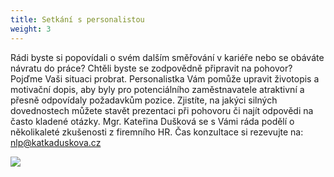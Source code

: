 ```yaml
---
title: Setkání s personalistou
weight: 3
---
```

Rádi byste si popovídali o svém dalším směřování v kariéře nebo se obáváte návratu do práce? Chtěli byste se zodpovědně připravit na pohovor? Pojďme Vaši situaci probrat. Personalistka Vám pomůže upravit životopis a motivační dopis, aby byly pro potenciálního zaměstnavatele atraktivní a přesně odpovídaly požadavkům pozice. Zjistíte, na jakýci silných dovednostech můžete stavět prezentaci při pohovoru či najít odpovědi na často kladené otázky. Mgr. Kateřina Dušková se s Vámi ráda podělí o několikaleté zkušenosti z firemního HR. Čas konzultace  si rezevujte na: [nlp@katkaduskova.cz](mailto:nlp@katkaduskova.cz)

![](/images/uploads/banery_vigvam-3-.jpg)